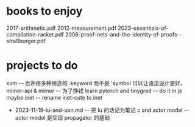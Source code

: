 # books to enjoy

2017-arithmetic.pdf
2012-measurement.pdf
2023-essentials-of-compilation-racket.pdf
2006-proof-nets-and-the-identity-of-proofs--straßburger.pdf

# projects to do

xvm -- 也许用多种用途的 :keyword 而不是 'symbol 可以让语法设计更好。
mimor-api & mimor -- 为了挣钱
learn pytorch and tinygrad -- do it in js maybe
inet -- rename inet-cute to inet
- 2023-11-19-lu-and-uxn.md -- 把 lu 的话记为笔记
c and actor model -- actor model 是实现 propagator 的基础
